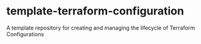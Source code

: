 # template-terraform-configuration
A template repository for creating and managing the lifecycle of Terraform Configurations

